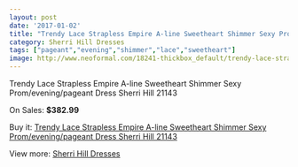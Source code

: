 ```yaml
---
layout: post
date: '2017-01-02'
title: "Trendy Lace Strapless Empire A-line Sweetheart Shimmer Sexy Prom/evening/pageant Dress Sherri Hill 21143"
category: Sherri Hill Dresses
tags: ["pageant","evening","shimmer","lace","sweetheart"]
image: http://www.neoformal.com/18241-thickbox_default/trendy-lace-strapless-empire-a-line-sweetheart-shimmer-sexy-prom-evening-pageant-dress-sherri-hill-21143.jpg
---
```

Trendy Lace Strapless Empire A-line Sweetheart Shimmer Sexy Prom/evening/pageant Dress Sherri Hill 21143

On Sales: **$382.99**
<a href="https://www.neoformal.com/en/sherri-hill-dresses-2014/5870-trendy-lace-strapless-empire-a-line-sweetheart-shimmer-sexy-prom-evening-pageant-dress-sherri-hill-21143.html"><amp-img layout="responsive" width="600" height="600" src="//www.neoformal.com/18241-thickbox_default/trendy-lace-strapless-empire-a-line-sweetheart-shimmer-sexy-prom-evening-pageant-dress-sherri-hill-21143.jpg" alt="Trendy Lace Strapless Empire A-line Sweetheart Shimmer Sexy Prom/evening/pageant Dress Sherri Hill 21143 0" /></a>
<a href="https://www.neoformal.com/en/sherri-hill-dresses-2014/5870-trendy-lace-strapless-empire-a-line-sweetheart-shimmer-sexy-prom-evening-pageant-dress-sherri-hill-21143.html"><amp-img layout="responsive" width="600" height="600" src="//www.neoformal.com/18242-thickbox_default/trendy-lace-strapless-empire-a-line-sweetheart-shimmer-sexy-prom-evening-pageant-dress-sherri-hill-21143.jpg" alt="Trendy Lace Strapless Empire A-line Sweetheart Shimmer Sexy Prom/evening/pageant Dress Sherri Hill 21143 1" /></a>
<a href="https://www.neoformal.com/en/sherri-hill-dresses-2014/5870-trendy-lace-strapless-empire-a-line-sweetheart-shimmer-sexy-prom-evening-pageant-dress-sherri-hill-21143.html"><amp-img layout="responsive" width="600" height="600" src="//www.neoformal.com/18243-thickbox_default/trendy-lace-strapless-empire-a-line-sweetheart-shimmer-sexy-prom-evening-pageant-dress-sherri-hill-21143.jpg" alt="Trendy Lace Strapless Empire A-line Sweetheart Shimmer Sexy Prom/evening/pageant Dress Sherri Hill 21143 2" /></a>
<a href="https://www.neoformal.com/en/sherri-hill-dresses-2014/5870-trendy-lace-strapless-empire-a-line-sweetheart-shimmer-sexy-prom-evening-pageant-dress-sherri-hill-21143.html"><amp-img layout="responsive" width="600" height="600" src="//www.neoformal.com/18244-thickbox_default/trendy-lace-strapless-empire-a-line-sweetheart-shimmer-sexy-prom-evening-pageant-dress-sherri-hill-21143.jpg" alt="Trendy Lace Strapless Empire A-line Sweetheart Shimmer Sexy Prom/evening/pageant Dress Sherri Hill 21143 3" /></a>

Buy it: [Trendy Lace Strapless Empire A-line Sweetheart Shimmer Sexy Prom/evening/pageant Dress Sherri Hill 21143](https://www.neoformal.com/en/sherri-hill-dresses-2014/5870-trendy-lace-strapless-empire-a-line-sweetheart-shimmer-sexy-prom-evening-pageant-dress-sherri-hill-21143.html "Trendy Lace Strapless Empire A-line Sweetheart Shimmer Sexy Prom/evening/pageant Dress Sherri Hill 21143")

View more: [Sherri Hill Dresses](https://www.neoformal.com/en/73-sherri-hill-dresses-2014 "Sherri Hill Dresses")